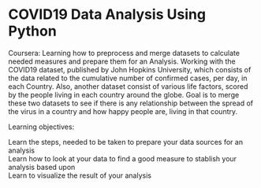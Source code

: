 # COVID19 Data Analysis Using Python
Coursera: Learning how to preprocess and merge datasets to calculate needed measures and prepare them for an Analysis. Working with the COVID19 dataset, published by John Hopkins University, which consists of the data related to the cumulative number of confirmed cases, per day, in each Country. Also, another dataset consist of various life factors, scored by the people living in each country around the globe. Goal is to merge these two datasets to see if there is any relationship between the spread of the virus in a country and how happy people are, living in that country.

Learning objectives:

Learn the steps, needed to be taken to prepare your data sources for an analysis <br />
Learn how to look at your data to find a good measure to stablish your analysis based upon <br />
Learn to visualize the result of your analysis 
